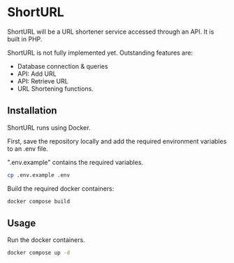 # ShortURL

ShortURL will be a URL shortener service accessed through an API. It is built in PHP.

ShortURL is not fully implemented yet. Outstanding features are:

* Database connection & queries
* API: Add URL
* API: Retrieve URL
* URL Shortening functions.

## Installation

ShortURL runs using Docker.

First, save the repository locally and add the required environment variables to an .env file.

".env.example" contains the required variables.

```bash
cp .env.example .env
```

Build the required docker containers:

```bash
docker compose build
```

## Usage

Run the docker containers.
```bash
docker compose up -d
```